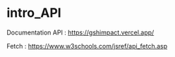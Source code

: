 # intro_API


Documentation API : https://gshimpact.vercel.app/

Fetch :  https://www.w3schools.com/jsref/api_fetch.asp

